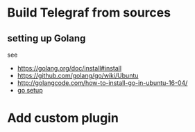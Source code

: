 # Build Telegraf from sources

## setting up Golang

see
* https://golang.org/doc/install#install
* https://github.com/golang/go/wiki/Ubuntu
* http://golangcode.com/how-to-install-go-in-ubuntu-16-04/
* [go setup](/common/SetUpGoLang.md)

# Add custom plugin
